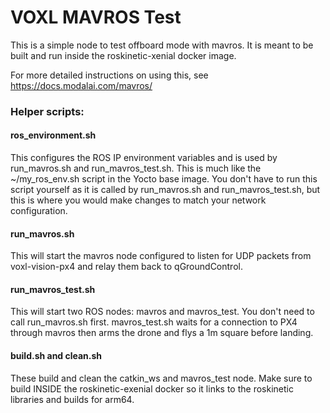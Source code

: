 # VOXL MAVROS Test

This is a simple node to test offboard mode with mavros. It is meant to be built and run inside the roskinetic-xenial docker image.

For more detailed instructions on using this, see https://docs.modalai.com/mavros/

### Helper scripts:

#### ros_environment.sh

This configures the ROS IP environment variables and is used by run_mavros.sh and run_mavros_test.sh. This is much like the ~/my_ros_env.sh script in the Yocto base image. You don't have to run this script yourself as it is called by run_mavros.sh and run_mavros_test.sh, but this is where you would make changes to match your network configuration.

#### run_mavros.sh

This will start the mavros node configured to listen for UDP packets from voxl-vision-px4 and relay them back to qGroundControl.

#### run_mavros_test.sh

This will start two ROS nodes: mavros and mavros_test. You don't need to call run_mavros.sh first. mavros_test.sh waits for a connection to PX4 through mavros then arms the drone and flys a 1m square before landing.

#### build.sh and clean.sh

These build and clean the catkin_ws and mavros_test node. Make sure to build INSIDE the roskinetic-exenial docker so it links to the roskinetic libraries and builds for arm64.

